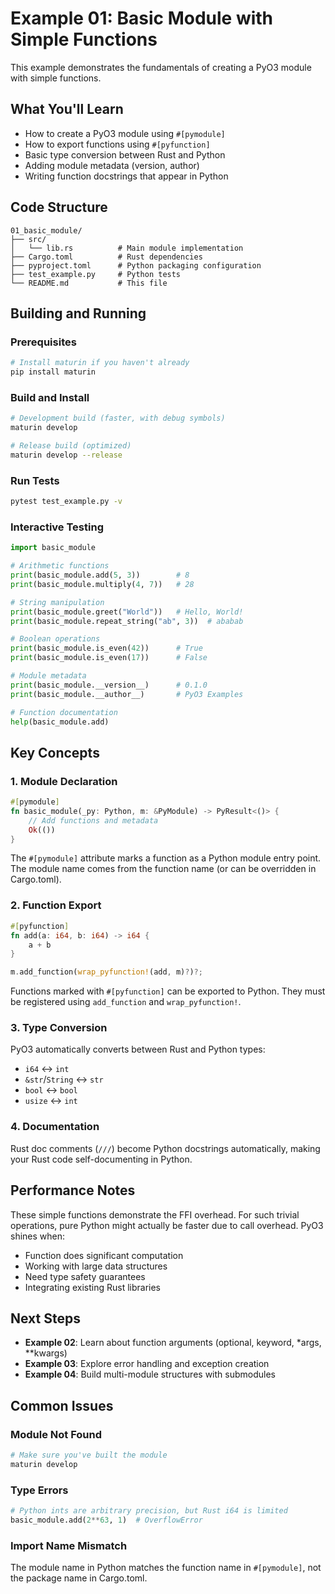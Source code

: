 # Example 01: Basic Module with Simple Functions

This example demonstrates the fundamentals of creating a PyO3 module with simple functions.

## What You'll Learn

- How to create a PyO3 module using `#[pymodule]`
- How to export functions using `#[pyfunction]`
- Basic type conversion between Rust and Python
- Adding module metadata (version, author)
- Writing function docstrings that appear in Python

## Code Structure

```
01_basic_module/
├── src/
│   └── lib.rs          # Main module implementation
├── Cargo.toml          # Rust dependencies
├── pyproject.toml      # Python packaging configuration
├── test_example.py     # Python tests
└── README.md           # This file
```

## Building and Running

### Prerequisites

```bash
# Install maturin if you haven't already
pip install maturin
```

### Build and Install

```bash
# Development build (faster, with debug symbols)
maturin develop

# Release build (optimized)
maturin develop --release
```

### Run Tests

```bash
pytest test_example.py -v
```

### Interactive Testing

```python
import basic_module

# Arithmetic functions
print(basic_module.add(5, 3))        # 8
print(basic_module.multiply(4, 7))   # 28

# String manipulation
print(basic_module.greet("World"))   # Hello, World!
print(basic_module.repeat_string("ab", 3))  # ababab

# Boolean operations
print(basic_module.is_even(42))      # True
print(basic_module.is_even(17))      # False

# Module metadata
print(basic_module.__version__)      # 0.1.0
print(basic_module.__author__)       # PyO3 Examples

# Function documentation
help(basic_module.add)
```

## Key Concepts

### 1. Module Declaration

```rust
#[pymodule]
fn basic_module(_py: Python, m: &PyModule) -> PyResult<()> {
    // Add functions and metadata
    Ok(())
}
```

The `#[pymodule]` attribute marks a function as a Python module entry point. The module name comes from the function name (or can be overridden in Cargo.toml).

### 2. Function Export

```rust
#[pyfunction]
fn add(a: i64, b: i64) -> i64 {
    a + b
}

m.add_function(wrap_pyfunction!(add, m)?)?;
```

Functions marked with `#[pyfunction]` can be exported to Python. They must be registered using `add_function` and `wrap_pyfunction!`.

### 3. Type Conversion

PyO3 automatically converts between Rust and Python types:
- `i64` ↔ `int`
- `&str`/`String` ↔ `str`
- `bool` ↔ `bool`
- `usize` ↔ `int`

### 4. Documentation

Rust doc comments (`///`) become Python docstrings automatically, making your Rust code self-documenting in Python.

## Performance Notes

These simple functions demonstrate the FFI overhead. For such trivial operations, pure Python might actually be faster due to call overhead. PyO3 shines when:
- Function does significant computation
- Working with large data structures
- Need type safety guarantees
- Integrating existing Rust libraries

## Next Steps

- **Example 02**: Learn about function arguments (optional, keyword, *args, **kwargs)
- **Example 03**: Explore error handling and exception creation
- **Example 04**: Build multi-module structures with submodules

## Common Issues

### Module Not Found
```bash
# Make sure you've built the module
maturin develop
```

### Type Errors
```python
# Python ints are arbitrary precision, but Rust i64 is limited
basic_module.add(2**63, 1)  # OverflowError
```

### Import Name Mismatch
The module name in Python matches the function name in `#[pymodule]`, not the package name in Cargo.toml.
